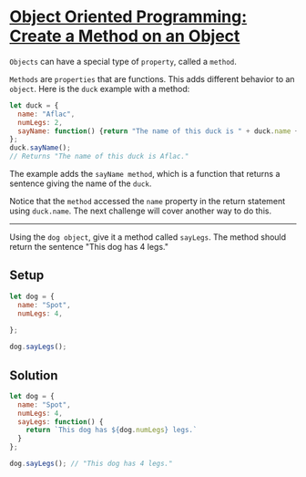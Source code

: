 # [Object Oriented Programming: Create a Method on an Object](https://learn.freecodecamp.org/javascript-algorithms-and-data-structures/object-oriented-programming/create-a-method-on-an-object)

`Objects` can have a special type of `property`, called a `method`.

`Methods` are `properties` that are functions. This adds different behavior to an `object`. Here is the `duck` example with a method:

```js
let duck = {
  name: "Aflac",
  numLegs: 2,
  sayName: function() {return "The name of this duck is " + duck.name + ".";}
};
duck.sayName();
// Returns "The name of this duck is Aflac."
```

The example adds the `sayName method`, which is a function that returns a sentence giving the name of the `duck`.

Notice that the `method` accessed the `name` property in the return statement using `duck.name`. The next challenge will cover another way to do this.

---

Using the `dog object`, give it a method called `sayLegs`. The method should return the sentence "This dog has 4 legs."

## Setup
```js
let dog = {
  name: "Spot",
  numLegs: 4,
  
};

dog.sayLegs();
```

## Solution
```js
let dog = {
  name: "Spot",
  numLegs: 4,
  sayLegs: function() {
    return `This dog has ${dog.numLegs} legs.`
  }
};

dog.sayLegs(); // "This dog has 4 legs."
```